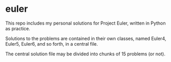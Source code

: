 # euler

This repo includes my personal solutions for Project Euler, written in Python as practice.

Solutions to the problems are contained in their own classes, named Euler4, Euler5, Euler6, and so forth, in a central file.

The central solution file may be divided into chunks of 15 problems (or not).
